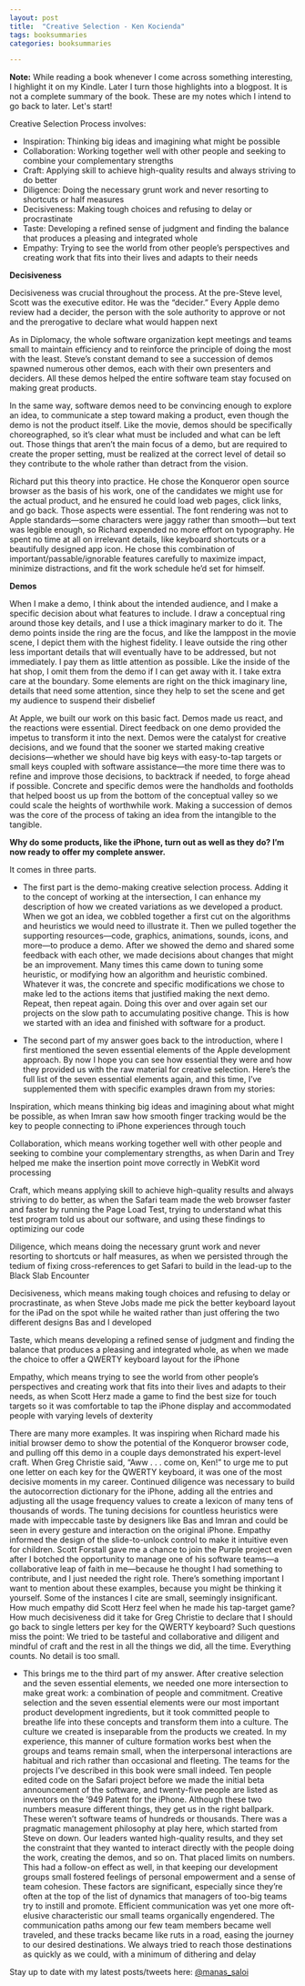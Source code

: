 ```yaml
---
layout: post
title:  "Creative Selection - Ken Kocienda"
tags: booksummaries
categories: booksummaries

---
```


**Note:** While reading a book whenever I come across something interesting, I highlight it on my Kindle. Later I turn those highlights into a blogpost. It is not a complete summary of the book. These are my notes which I intend to go back to later. Let's start!

Creative Selection Process involves:
+ Inspiration: Thinking big ideas and imagining what might be possible
+ Collaboration: Working together well with other people and seeking to combine your complementary strengths
+ Craft: Applying skill to achieve high-quality results and always striving to do better
+ Diligence: Doing the necessary grunt work and never resorting to shortcuts or half measures
+ Decisiveness: Making tough choices and refusing to delay or procrastinate
+ Taste: Developing a refined sense of judgment and finding the balance that produces a pleasing and integrated whole
+ Empathy: Trying to see the world from other people’s perspectives and creating work that fits into their lives and adapts to their needs

**Decisiveness**

Decisiveness was crucial throughout the process. At the pre-Steve level, Scott was the executive editor. He was the “decider.” Every Apple demo review had a decider, the person with the sole authority to approve or not and the prerogative to declare what would happen next

As in Diplomacy, the whole software organization kept meetings and teams small to maintain efficiency and to reinforce the principle of doing the most with the least. Steve’s constant demand to see a succession of demos spawned numerous other demos, each with their own presenters and deciders. All these demos helped the entire software team stay focused on making great products.

In the same way, software demos need to be convincing enough to explore an idea, to communicate a step toward making a product, even though the demo is not the product itself. Like the movie, demos should be specifically choreographed, so it’s clear what must be included and what can be left out. Those things that aren’t the main focus of a demo, but are required to create the proper setting, must be realized at the correct level of detail so they contribute to the whole rather than detract from the vision.

Richard put this theory into practice. He chose the Konqueror open source browser as the basis of his work, one of the candidates we might use for the actual product, and he ensured he could load web pages, click links, and go back. Those aspects were essential. The font rendering was not to Apple standards—some characters were jaggy rather than smooth—but text was legible enough, so Richard expended no more effort on typography. He spent no time at all on irrelevant details, like keyboard shortcuts or a beautifully designed app icon. He chose this combination of important/passable/ignorable features carefully to maximize impact, minimize distractions, and fit the work schedule he’d set for himself.

**Demos**

When I make a demo, I think about the intended audience, and I make a specific decision about what features to include. I draw a conceptual ring around those key details, and I use a thick imaginary marker to do it. The demo points inside the ring are the focus, and like the lamppost in the movie scene, I depict them with the highest fidelity. I leave outside the ring other less important details that will eventually have to be addressed, but not immediately. I pay them as little attention as possible. Like the inside of the hat shop, I omit them from the demo if I can get away with it. I take extra care at the boundary. Some elements are right on the thick imaginary line, details that need some attention, since they help to set the scene and get my audience to suspend their disbelief

At Apple, we built our work on this basic fact. Demos made us react, and the reactions were essential. Direct feedback on one demo provided the impetus to transform it into the next. Demos were the catalyst for creative decisions, and we found that the sooner we started making creative decisions—whether we should have big keys with easy-to-tap targets or small keys coupled with software assistance—the more time there was to refine and improve those decisions, to backtrack if needed, to forge ahead if possible. Concrete and specific demos were the handholds and footholds that helped boost us up from the bottom of the conceptual valley so we could scale the heights of worthwhile work. Making a succession of demos was the core of the process of taking an idea from the intangible to the tangible.


**Why do some products, like the iPhone, turn out as well as they do? I’m now ready to offer my complete answer.**

It comes in three parts.

+ The first part is the demo-making creative selection process. Adding it to the concept of working at the intersection, I can enhance my description of how we created variations as we developed a product. When we got an idea, we cobbled together a first cut on the algorithms and heuristics we would need to illustrate it. Then we pulled together the supporting resources—code, graphics, animations, sounds, icons, and more—to produce a demo. After we showed the demo and shared some feedback with each other, we made decisions about changes that might be an improvement. Many times this came down to tuning some heuristic, or modifying how an algorithm and heuristic combined. Whatever it was, the concrete and specific modifications we chose to make led to the actions items that justified making the next demo. Repeat, then repeat again. Doing this over and over again set our projects on the slow path to accumulating positive change. This is how we started with an idea and finished with software for a product.

+ The second part of my answer goes back to the introduction, where I first mentioned the seven essential elements of the Apple development approach. By now I hope you can see how essential they were and how they provided us with the raw material for creative selection. Here’s the full list of the seven essential elements again, and this time, I’ve supplemented them with specific examples drawn from my stories:

Inspiration, which means thinking big ideas and imagining about what might be possible, as when Imran saw how smooth finger tracking would be the key to people connecting to iPhone experiences through touch

Collaboration, which means working together well with other people and seeking to combine your complementary strengths, as when Darin and Trey helped me make the insertion point move correctly in WebKit word processing

Craft, which means applying skill to achieve high-quality results and always striving to do better, as when the Safari team made the web browser faster and faster by running the Page Load Test, trying to understand what this test program told us about our software, and using these findings to optimizing our code

Diligence, which means doing the necessary grunt work and never resorting to shortcuts or half measures, as when we persisted through the tedium of fixing cross-references to get Safari to build in the lead-up to the Black Slab Encounter

Decisiveness, which means making tough choices and refusing to delay or procrastinate, as when Steve Jobs made me pick the better keyboard layout for the iPad on the spot while he waited rather than just offering the two different designs Bas and I developed

Taste, which means developing a refined sense of judgment and finding the balance that produces a pleasing and integrated whole, as when we made the choice to offer a QWERTY keyboard layout for the iPhone

Empathy, which means trying to see the world from other people’s perspectives and creating work that fits into their lives and adapts to their needs, as when Scott Herz made a game to find the best size for touch targets so it was comfortable to tap the iPhone display and accommodated people with varying levels of dexterity

There are many more examples. It was inspiring when Richard made his initial browser demo to show the potential of the Konqueror browser code, and pulling off this demo in a couple days demonstrated his expert-level craft. When Greg Christie said, “Aww . . . come on, Ken!” to urge me to put one letter on each key for the QWERTY keyboard, it was one of the most decisive moments in my career. Continued diligence was necessary to build the autocorrection dictionary for the iPhone, adding all the entries and adjusting all the usage frequency values to create a lexicon of many tens of thousands of words. The tuning decisions for countless heuristics were made with impeccable taste by designers like Bas and Imran and could be seen in every gesture and interaction on the original iPhone. Empathy informed the design of the slide-to-unlock control to make it intuitive even for children. Scott Forstall gave me a chance to join the Purple project even after I botched the opportunity to manage one of his software teams—a collaborative leap of faith in me—because he thought I had something to contribute, and I just needed the right role.
There’s something important I want to mention about these examples, because you might be thinking it yourself. Some of the instances I cite are small, seemingly insignificant. How much empathy did Scott Herz feel when he made his tap-target game? How much decisiveness did it take for Greg Christie to declare that I should go back to single letters per key for the QWERTY keyboard?
Such questions miss the point: We tried to be tasteful and collaborative and diligent and mindful of craft and the rest in all the things we did, all the time. Everything counts. No detail is too small.


+ This brings me to the third part of my answer. After creative selection and the seven essential elements, we needed one more intersection to make great work: a combination of people and commitment. Creative selection and the seven essential elements were our most important product development ingredients, but it took committed people to breathe life into these concepts and transform them into a culture. The culture we created is inseparable from the products we created. In my experience, this manner of culture formation works best when the groups and teams remain small, when the interpersonal interactions are habitual and rich rather than occasional and fleeting. The teams for the projects I’ve described in this book were small indeed. Ten people edited code on the Safari project before we made the initial beta announcement of the software, and twenty-five people are listed as inventors on the ’949 Patent for the iPhone. Although these two numbers measure different things, they get us in the right ballpark. These weren’t software teams of hundreds or thousands. There was a pragmatic management philosophy at play here, which started from Steve on down. Our leaders wanted high-quality results, and they set the constraint that they wanted to interact directly with the people doing the work, creating the demos, and so on. That placed limits on numbers. This had a follow-on effect as well, in that keeping our development groups small fostered feelings of personal empowerment and a sense of team cohesion. These factors are significant, especially since they’re often at the top of the list of dynamics that managers of too-big teams try to instill and promote. Efficient communication was yet one more oft-elusive characteristic our small teams organically engendered. The communication paths among our few team members became well traveled, and these tracks became like ruts in a road, easing the journey to our desired destinations. We always tried to reach those destinations as quickly as we could, with a minimum of dithering and delay


Stay up to date with my latest posts/tweets here: [@manas_saloi](http://twitter.com/manas_saloi)

